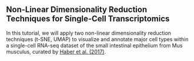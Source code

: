 ## Non-Linear Dimensionality Reduction Techniques for Single-Cell Transcriptomics

In this tutorial, we will apply two non-linear dimensionality reduction techniques (t-SNE, UMAP) to visualize and annotate major cell types within a single-cell RNA-seq dataset of the small intestinal epithelium from Mus musculus, curated by [Haber et al. (2017)](https://doi.org/10.1038/nature24489).
